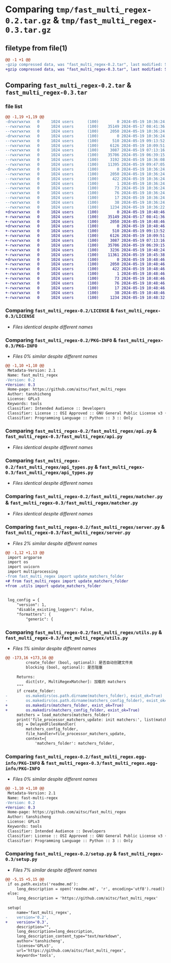 # Comparing `tmp/fast_multi_regex-0.2.tar.gz` & `tmp/fast_multi_regex-0.3.tar.gz`

## filetype from file(1)

```diff
@@ -1 +1 @@
-gzip compressed data, was "fast_multi_regex-0.2.tar", last modified: Sun May 19 10:36:24 2024, max compression
+gzip compressed data, was "fast_multi_regex-0.3.tar", last modified: Sun May 19 10:48:46 2024, max compression
```

## Comparing `fast_multi_regex-0.2.tar` & `fast_multi_regex-0.3.tar`

### file list

```diff
@@ -1,19 +1,19 @@
-drwxrwxrwx   0     1024 users      (100)        0 2024-05-19 10:36:24.681007 fast_multi_regex-0.2/
--rwxrwxrwx   0     1024 users      (100)    35149 2024-05-17 08:41:36.000000 fast_multi_regex-0.2/LICENSE
--rwxrwxrwx   0     1024 users      (100)     2050 2024-05-19 10:36:24.680008 fast_multi_regex-0.2/PKG-INFO
-drwxrwxrwx   0     1024 users      (100)        0 2024-05-19 10:36:24.661007 fast_multi_regex-0.2/fast_multi_regex/
--rwxrwxrwx   0     1024 users      (100)      510 2024-05-19 09:13:52.000000 fast_multi_regex-0.2/fast_multi_regex/__init__.py
--rwxrwxrwx   0     1024 users      (100)     6126 2024-05-19 10:09:51.000000 fast_multi_regex-0.2/fast_multi_regex/api.py
--rwxrwxrwx   0     1024 users      (100)     3087 2024-05-19 07:13:16.000000 fast_multi_regex-0.2/fast_multi_regex/api_types.py
--rwxrwxrwx   0     1024 users      (100)    35706 2024-05-19 06:39:15.000000 fast_multi_regex-0.2/fast_multi_regex/matcher.py
--rwxrwxrwx   0     1024 users      (100)     3192 2024-05-19 10:36:08.000000 fast_multi_regex-0.2/fast_multi_regex/server.py
--rwxrwxrwx   0     1024 users      (100)    11395 2024-05-19 09:47:05.000000 fast_multi_regex-0.2/fast_multi_regex/utils.py
-drwxrwxrwx   0     1024 users      (100)        0 2024-05-19 10:36:24.677008 fast_multi_regex-0.2/fast_multi_regex.egg-info/
--rwxrwxrwx   0     1024 users      (100)     2050 2024-05-19 10:36:24.000000 fast_multi_regex-0.2/fast_multi_regex.egg-info/PKG-INFO
--rwxrwxrwx   0     1024 users      (100)      422 2024-05-19 10:36:24.000000 fast_multi_regex-0.2/fast_multi_regex.egg-info/SOURCES.txt
--rwxrwxrwx   0     1024 users      (100)        1 2024-05-19 10:36:24.000000 fast_multi_regex-0.2/fast_multi_regex.egg-info/dependency_links.txt
--rwxrwxrwx   0     1024 users      (100)       73 2024-05-19 10:36:24.000000 fast_multi_regex-0.2/fast_multi_regex.egg-info/entry_points.txt
--rwxrwxrwx   0     1024 users      (100)       76 2024-05-19 10:36:24.000000 fast_multi_regex-0.2/fast_multi_regex.egg-info/requires.txt
--rwxrwxrwx   0     1024 users      (100)       17 2024-05-19 10:36:24.000000 fast_multi_regex-0.2/fast_multi_regex.egg-info/top_level.txt
--rwxrwxrwx   0     1024 users      (100)       38 2024-05-19 10:36:24.681007 fast_multi_regex-0.2/setup.cfg
--rwxrwxrwx   0     1024 users      (100)     1234 2024-05-19 10:36:22.000000 fast_multi_regex-0.2/setup.py
+drwxrwxrwx   0     1024 users      (100)        0 2024-05-19 10:48:46.557851 fast_multi_regex-0.3/
+-rwxrwxrwx   0     1024 users      (100)    35149 2024-05-17 08:41:36.000000 fast_multi_regex-0.3/LICENSE
+-rwxrwxrwx   0     1024 users      (100)     2050 2024-05-19 10:48:46.557851 fast_multi_regex-0.3/PKG-INFO
+drwxrwxrwx   0     1024 users      (100)        0 2024-05-19 10:48:46.542851 fast_multi_regex-0.3/fast_multi_regex/
+-rwxrwxrwx   0     1024 users      (100)      510 2024-05-19 09:13:52.000000 fast_multi_regex-0.3/fast_multi_regex/__init__.py
+-rwxrwxrwx   0     1024 users      (100)     6126 2024-05-19 10:09:51.000000 fast_multi_regex-0.3/fast_multi_regex/api.py
+-rwxrwxrwx   0     1024 users      (100)     3087 2024-05-19 07:13:16.000000 fast_multi_regex-0.3/fast_multi_regex/api_types.py
+-rwxrwxrwx   0     1024 users      (100)    35706 2024-05-19 06:39:15.000000 fast_multi_regex-0.3/fast_multi_regex/matcher.py
+-rwxrwxrwx   0     1024 users      (100)     3236 2024-05-19 10:48:24.000000 fast_multi_regex-0.3/fast_multi_regex/server.py
+-rwxrwxrwx   0     1024 users      (100)    11361 2024-05-19 10:45:38.000000 fast_multi_regex-0.3/fast_multi_regex/utils.py
+drwxrwxrwx   0     1024 users      (100)        0 2024-05-19 10:48:46.554851 fast_multi_regex-0.3/fast_multi_regex.egg-info/
+-rwxrwxrwx   0     1024 users      (100)     2050 2024-05-19 10:48:46.000000 fast_multi_regex-0.3/fast_multi_regex.egg-info/PKG-INFO
+-rwxrwxrwx   0     1024 users      (100)      422 2024-05-19 10:48:46.000000 fast_multi_regex-0.3/fast_multi_regex.egg-info/SOURCES.txt
+-rwxrwxrwx   0     1024 users      (100)        1 2024-05-19 10:48:46.000000 fast_multi_regex-0.3/fast_multi_regex.egg-info/dependency_links.txt
+-rwxrwxrwx   0     1024 users      (100)       73 2024-05-19 10:48:46.000000 fast_multi_regex-0.3/fast_multi_regex.egg-info/entry_points.txt
+-rwxrwxrwx   0     1024 users      (100)       76 2024-05-19 10:48:46.000000 fast_multi_regex-0.3/fast_multi_regex.egg-info/requires.txt
+-rwxrwxrwx   0     1024 users      (100)       17 2024-05-19 10:48:46.000000 fast_multi_regex-0.3/fast_multi_regex.egg-info/top_level.txt
+-rwxrwxrwx   0     1024 users      (100)       38 2024-05-19 10:48:46.558851 fast_multi_regex-0.3/setup.cfg
+-rwxrwxrwx   0     1024 users      (100)     1234 2024-05-19 10:48:32.000000 fast_multi_regex-0.3/setup.py
```

### Comparing `fast_multi_regex-0.2/LICENSE` & `fast_multi_regex-0.3/LICENSE`

 * *Files identical despite different names*

### Comparing `fast_multi_regex-0.2/PKG-INFO` & `fast_multi_regex-0.3/PKG-INFO`

 * *Files 0% similar despite different names*

```diff
@@ -1,10 +1,10 @@
 Metadata-Version: 2.1
 Name: fast_multi_regex
-Version: 0.2
+Version: 0.3
 Home-page: https://github.com/aitsc/fast_multi_regex
 Author: tanshicheng
 License: GPLv3
 Keywords: tools
 Classifier: Intended Audience :: Developers
 Classifier: License :: OSI Approved :: GNU General Public License v3 (GPLv3)
 Classifier: Programming Language :: Python :: 3 :: Only
```

### Comparing `fast_multi_regex-0.2/fast_multi_regex/api.py` & `fast_multi_regex-0.3/fast_multi_regex/api.py`

 * *Files identical despite different names*

### Comparing `fast_multi_regex-0.2/fast_multi_regex/api_types.py` & `fast_multi_regex-0.3/fast_multi_regex/api_types.py`

 * *Files identical despite different names*

### Comparing `fast_multi_regex-0.2/fast_multi_regex/matcher.py` & `fast_multi_regex-0.3/fast_multi_regex/matcher.py`

 * *Files identical despite different names*

### Comparing `fast_multi_regex-0.2/fast_multi_regex/server.py` & `fast_multi_regex-0.3/fast_multi_regex/server.py`

 * *Files 2% similar despite different names*

```diff
@@ -1,12 +1,13 @@
 import argparse
 import os
 import uvicorn
 import multiprocessing
-from fast_multi_regex import update_matchers_folder
+# from fast_multi_regex import update_matchers_folder
+from .utils import update_matchers_folder
 
 
 log_config = {
     "version": 1,
     "disable_existing_loggers": False,
     "formatters": {
         "generic": {
```

### Comparing `fast_multi_regex-0.2/fast_multi_regex/utils.py` & `fast_multi_regex-0.3/fast_multi_regex/utils.py`

 * *Files 1% similar despite different names*

```diff
@@ -173,16 +173,16 @@
         create_folder (bool, optional): 是否自动创建文件夹
         blocking (bool, optional): 是否阻塞
 
     Returns:
         dict[str, MultiRegexMatcher]: 加载的 matchers
     """
     if create_folder:
-        os.makedirs(os.path.dirname(matchers_folder), exist_ok=True)
-        os.makedirs(os.path.dirname(matchers_config_folder), exist_ok=True)
+        os.makedirs(matchers_folder, exist_ok=True)
+        os.makedirs(matchers_config_folder, exist_ok=True)
     matchers = load_matchers(matchers_folder)
     print('file_processor_matchers_update: init matchers:', list(matchers))
     obj = DelayedFilesHandler(
         matchers_config_folder, 
         file_handler=file_processor_matchers_update,
         context={
             'matchers_folder': matchers_folder,
```

### Comparing `fast_multi_regex-0.2/fast_multi_regex.egg-info/PKG-INFO` & `fast_multi_regex-0.3/fast_multi_regex.egg-info/PKG-INFO`

 * *Files 0% similar despite different names*

```diff
@@ -1,10 +1,10 @@
 Metadata-Version: 2.1
 Name: fast-multi-regex
-Version: 0.2
+Version: 0.3
 Home-page: https://github.com/aitsc/fast_multi_regex
 Author: tanshicheng
 License: GPLv3
 Keywords: tools
 Classifier: Intended Audience :: Developers
 Classifier: License :: OSI Approved :: GNU General Public License v3 (GPLv3)
 Classifier: Programming Language :: Python :: 3 :: Only
```

### Comparing `fast_multi_regex-0.2/setup.py` & `fast_multi_regex-0.3/setup.py`

 * *Files 7% similar despite different names*

```diff
@@ -5,15 +5,15 @@
 if os.path.exists('readme.md'):
     long_description = open('readme.md', 'r', encoding='utf8').read()
 else:
     long_description = 'https://github.com/aitsc/fast_multi_regex'
 
 setup(
     name='fast_multi_regex',
-    version='0.2',
+    version='0.3',
     description="",
     long_description=long_description,
     long_description_content_type="text/markdown",
     author='tanshicheng',
     license='GPLv3',
     url='https://github.com/aitsc/fast_multi_regex',
     keywords='tools',
```

